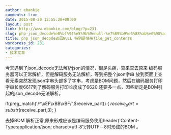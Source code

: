 ```yaml
---
author: ebankie
comments: true
date: 2015-08-20 12:55:28+00:00
layout: post
link: http://www.ebankie.com/blog/?p=231
slug: php-json_decode%e8%bf%94%e5%9b%9enull-%e7%89%b9%e5%88%ab%e6%98%af%e4%bd%bf%e7%94%a8file_get_contents
title: php json_decode返回NULL 特别是使用file_get_contents
wordpress_id: 231
categories:
- 技术文章
---
```


今天遇到了json_decode无法解析json的情况，很是头痛，查来查去原来 编码服务器可以正常解析，但是解码服务无法解析，等到把整个json字串 放到页面上查看元素突然发现json字串头部多了字串，考虑是BOM问题，然后在编码服务打印字串长度6617到了解码服务打印长度成了6620 还要多一点，因些断定是BOM引起的json_decode无法解析。

if(preg_match('/^\xEF\xBB\xBF/',$receive_part))
{
$receive_part= substr($receive_part,3);
}

去掉BOM 解析正常,原来形成应该是编码服务使用header('Content-Type:application/json; charset=utf-8');转UTF－8时形成的BOM 。
